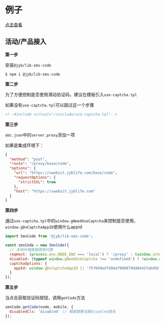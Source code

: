 # 例子

[点击查看](../demo/index.html)

## 活动/产品接入

**第一步**

安装`@jyb/lib-sms-code`

```shell
$ npm i @jyb/lib-sms-code
```

**第二步**

为了方便控制是否使用滑动验证码，建议在模板引入`use-captcha.tpl`

如果没有`use-captcha.tpl`可以跳过这一个步骤

```html
<!--#include virtual="/sinclude/use-captcha.tpl"-->
```

**第三步**

`abc.json`中的`server.proxy`添加一项

如果是集成环境下：

```json
{
  "method": "post",
  "route": "/proxy/base/code",
  "options": {
    "url": "https://swebsit.jyblife.com/base/code",
    "requestOptions": {
      "strictSSL": true
    },
    "host": "https://swebsit.jyblife.com"
  }
}
```

**第四步**

通过`use-captcha.tpl`中的`window.gNeedUseCaptcha`来控制是否使用，`window.gDxCaptchaAppID`使用什么appid

```javascript
import SmsCode from '@jyb/lib-sms-code';

const smsCode = new SmsCode({
  // 本地环境直接使用代理
  reqHost: (process.env.NODE_ENV === 'local') ? '/proxy' : (window.interface_env || 'https://sweb.jyblife.com'), 
  disabled: (typeof window.gNeedUseCaptcha !== 'undefined') ? !window.gNeedUseCaptcha : false,
  captchaOptions: {
    appId: window.gDxCaptchaAppID || 'f57049edfd9daf906079dd8442fabd92'
  }
});
```

**第五步**

当点击获取验证码按钮，调用`getCode`方法

```javascript
smsCode.getCode(node, mobile, {
  disabledCls: 'disabled' // 根据需要设置disabled类名
});
```
